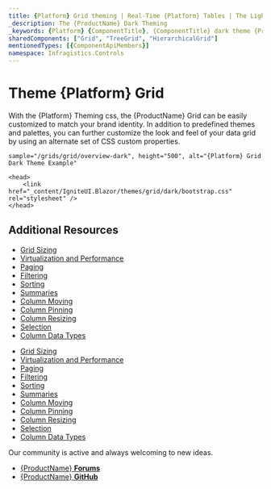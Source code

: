 ```yaml
---
title: {Platform} Grid theming | Real-Time {Platform} Tables | The Lightweight {Platform} Web Components table | Infragistics
_description: The {ProductName} Dark Theming 
_keywords: {Platform} {ComponentTitle}, {ComponentTitle} dark theme {ProductName}
sharedComponents: ["Grid", "TreeGrid", "HierarchicalGrid"]
mentionedTypes: [{ComponentApiMembers}]
namespace: Infragistics.Controls
---
```


# Theme {Platform} Grid
With the {Platform} Theming css, the {ProductName} Grid can be easily customized to match your brand identity.
In addition to predefined themes and palettes, you can further customize the look and feel of your data grid by using an alternate set of CSS custom properties.

`sample="/grids/grid/overview-dark", height="500", alt="{Platform} Grid Dark Theme Example"`


```razor
<head>
    <link href="_content/IgniteUI.Blazor/themes/grid/dark/bootstrap.css" rel="stylesheet" />
</head>
```

## Additional Resources

<!-- Angular -->

* [Grid Sizing](grid/sizing.md)
* [Virtualization and Performance](grid/virtualization.md)
* [Paging](grid/paging.md)
* [Filtering](grid/filtering.md)
* [Sorting](grid/sorting.md)
* [Summaries](grid/summaries.md)
* [Column Moving](grid/column-moving.md)
* [Column Pinning](grid/column-pinning.md)
* [Column Resizing](grid/column-resizing.md)
* [Selection](grid/selection.md)
* [Column Data Types](grid/column-types.md#default-template)
<!-- * [Build CRUD operations with Grid](../general/how-to/how-to-perform-crud.md) -->

<!-- end: Angular -->

<!-- Blazor -->

* [Grid Sizing](grid/sizing.md)
* [Virtualization and Performance](grid/virtualization.md)
* [Paging](grid/paging.md)
* [Filtering](grid/filtering.md)
* [Sorting](grid/sorting.md)
* [Summaries](grid/summaries.md)
* [Column Moving](grid/column-moving.md)
* [Column Pinning](grid/column-pinning.md)
* [Column Resizing](grid/column-resizing.md)
* [Selection](grid/selection.md)
* [Column Data Types](grid/column-types.md#default-template)

<!-- end: Blazor -->

Our community is active and always welcoming to new ideas.

* [{ProductName} **Forums**]({ForumsLink})
* [{ProductName} **GitHub**]({GithubLink})